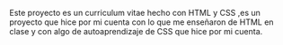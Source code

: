 Este proyecto es un curriculum vitae hecho con HTML y CSS ,es un proyecto que hice por mi cuenta con lo que me enseñaron de HTML en clase y con algo de autoaprendizaje de CSS que hice por mi cuenta.
